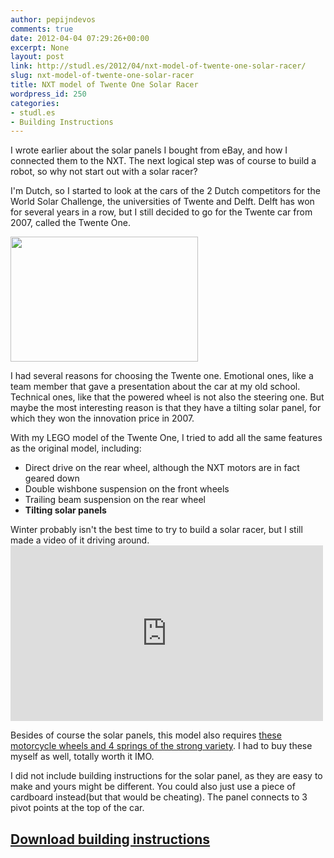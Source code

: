 ```yaml
---
author: pepijndevos
comments: true
date: 2012-04-04 07:29:26+00:00
excerpt: None
layout: post
link: http://studl.es/2012/04/nxt-model-of-twente-one-solar-racer/
slug: nxt-model-of-twente-one-solar-racer
title: NXT model of Twente One Solar Racer
wordpress_id: 250
categories:
- studl.es
- Building Instructions
---
```


I wrote earlier about the solar panels I bought from eBay, and how I connected them to the NXT. The next logical step was of course to build a robot, so why not start out with a solar racer?

I'm Dutch, so I started to look at the cars of the 2 Dutch competitors for the World Solar Challenge, the universities of Twente and Delft. Delft has won for several years in a row, but I still decided to go for the Twente car from 2007, called the Twente One.

<a href="http://www.solarteam.nl/?page_id=306&amp;lang=en"><img class="alignleft size-medium wp-image-252" title="Twente One" src="http://studl.es/wp-content/uploads/2012/02/Twente-One-300x200.jpg" alt="" width="300" height="200" /></a>

I had several reasons for choosing the Twente one. Emotional ones, like a team member that gave a presentation about the car at my old school. Technical ones, like that the powered wheel is not also the steering one. But maybe the most interesting reason is that they have a tilting solar panel, for which they won the innovation price in 2007.

With my LEGO model of the Twente One, I tried to add all the same features as the original model, including:
<ul>
 	<li>Direct drive on the rear wheel, although the NXT motors are in fact geared down</li>
 	<li>Double wishbone suspension on the front wheels</li>
 	<li>Trailing beam suspension on the rear wheel</li>
 	<li><strong>Tilting solar panels</strong></li>
</ul>
Winter probably isn't the best time to try to build a solar racer, but I still made a video of it driving around.

<iframe width="500" height="281" src="http://www.youtube.com/embed/z7Q4_FdcGCM" frameborder="0" allowfullscreen> </iframe>

Besides of course the solar panels, this model also requires <a href="http://dl.dropbox.com/u/10094764/LEGO%20Creations/parts/twenteone.html">these motorcycle wheels and 4 springs of the strong variety</a>. I had to buy these myself as well, totally worth it IMO.

I did not include building instructions for the solar panel, as they are easy to make and yours might be different. You could also just use a piece of cardboard instead(but that would be cheating). The panel connects to 3 pivot points at the top of the car.
<h2><a href="https://www.dropbox.com/s/s2q7ix8o5pyn8x3/twenteone.pdf?dl=0">Download building instructions</a></h2>